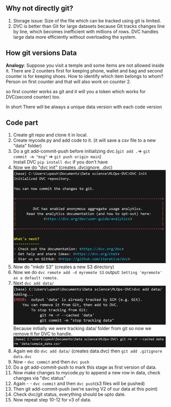## Why not directly git?
1. Storage issue: Size of the file which can be tracked using git is limited.
2. DVC is better than Git for large datasets because Git tracks changes line by line, which becomes inefficient with millions of rows. DVC handles large data more efficiently without overloading the system.

## How git versions Data
**Analogy**: Suppose you visit a temple and some items are not allowed inside it. There are 2 counters first for keeping phone, wallet and bag and second counter is for keeping shoes. How to identify which item belongs to whom?
Person on first counter and that will also work on counter 2.

so first counter works as git and it will you a token which works for DVC(second counter) too.

In short There will be always a unique data version with each code version

## Code part
1. Create git repo and clone it in local.
2. Create mycode.py and add code to it. (it will save a csv file to a new "data" folder)
3. Do a git add-commit-push before initializing dvc.(`git add .`=> `git commit -m "msg"` => `git push origin main`)  
Install DVC `pip install dvc` if you don't have
4. Now we do "dvc init" (creates .dvcignore, .dvc)
![alt text](assets/image.png)
5. Now do "mkdir S3" (creates a new S3 directory)
6. Now we do `dvc remote add -d myremote S3`
output: `Setting 'myremote' as a default remote.`
7. Next `dvc add data/` 
![alt text](assets/image-1.png)
   Because initially we were tracking data/ folder from git so now we remove it for DVC to handle.
   ![alt text](assets/image-2.png)
8. Again we do `dvc add data/` (creates data.dvc) then `git add .gitignore data.dvc`
9. Now - `dvc commit` and then `dvc push`
9. Do a git add-commit-push to mark this stage as first version of data.
10. Now make changes to mycode.py to append a new row in data, check changes via "dvc status"
11. Again - - `dvc commit` and then `dvc push`(s3 files will be pushed)
12. Then git add-commit-push (we're saving V2 of our data at this point)
13. Check dvc/git status, everything should be upto date.
14. Now repeat step 10-12 for v3 of data.